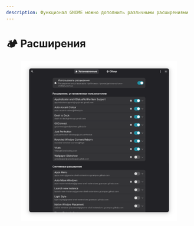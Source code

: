 ```yaml
---
description: Функционал GNOME можно дополнить различными расширениями
---
```


# 🏕️ Расширения

<figure><img src="../../.gitbook/assets/image (1).png" alt=""><figcaption></figcaption></figure>
